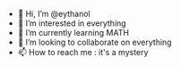- 👋 Hi, I’m @eythanol
- 👀 I’m interested in everything
- 🌱 I’m currently learning MATH
- 💞️ I’m looking to collaborate on everything
- 📫 How to reach me : it's a mystery

<!---
eythanol/eythanol is a ✨ special ✨ repository because its `README.md` (this file) appears on your GitHub profile.
You can click the Preview link to take a look at your changes.
--->
